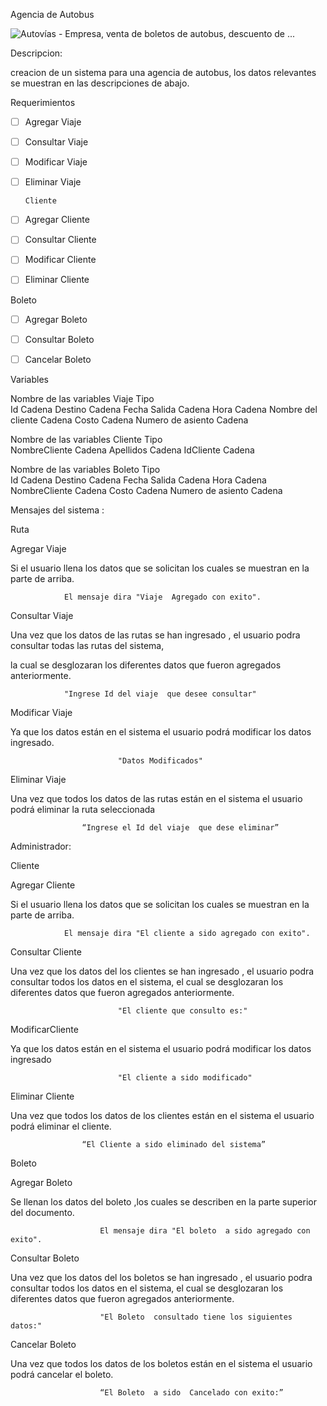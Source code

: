 Agencia de Autobus

![Autovías - Empresa, venta de boletos de autobus, descuento de ...](https://www.autovias.com.mx/application/public/img/empresa/empresa_header.png)

Descripcion:

creacion de un sistema para una agencia de autobus, los datos relevantes se muestran en las descripciones de abajo.

Requerimientos

- [ ] Agregar Viaje				
- [ ] Consultar Viaje                
- [ ] Modificar Viaje                 
- [ ] Eliminar Viaje     
      
      Cliente
                 

- [ ] Agregar Cliente                   
- [ ] Consultar Cliente             
- [ ] Modificar Cliente                
- [ ] Eliminar Cliente

Boleto



- [ ] Agregar Boleto
- [ ] Consultar Boleto
- [ ] Cancelar Boleto                 



Variables



  Nombre de las variables Viaje	Tipo  
  Id                           	Cadena
  Destino                      	Cadena
  Fecha Salida                 	Cadena
  Hora                         	Cadena
  Nombre del cliente           	Cadena
  Costo                        	Cadena
  Numero de asiento            	Cadena





  Nombre de las variables Cliente	Tipo  
  NombreCliente                  	Cadena
  Apellidos                      	Cadena
  IdCliente                      	Cadena





  Nombre de las variables Boleto	Tipo  
  Id                            	Cadena
  Destino                       	Cadena
  Fecha Salida                  	Cadena
  Hora                          	Cadena
  NombreCliente                 	Cadena
  Costo                         	Cadena
  Numero de asiento             	Cadena
                                	      



Mensajes del sistema :

Ruta



Agregar Viaje

Si  el usuario llena los datos que se solicitan  los cuales se muestran en la parte de arriba.

				El mensaje dira "Viaje  Agregado con exito".

Consultar Viaje

Una vez que los datos de las rutas se han ingresado , el usuario podra consultar todas las rutas del sistema,

la cual se desglozaran los diferentes datos que fueron agregados anteriormente.

				"Ingrese Id del viaje  que desee consultar"

Modificar Viaje

Ya que los datos están en el sistema el usuario podrá modificar los datos ingresado.

							"Datos Modificados"

Eliminar Viaje

Una vez que todos los datos de las rutas están en el sistema el usuario podrá eliminar la ruta seleccionada 				

					“Ingrese el Id del viaje  que dese eliminar”



Administrador:

Cliente

Agregar Cliente

Si  el usuario llena los datos que se solicitan  los cuales se muestran en la parte de arriba.

				El mensaje dira "El cliente a sido agregado con exito".

Consultar Cliente

Una vez que los datos del los clientes se han ingresado , el usuario podra consultar todos los datos en el  sistema, el  cual se desglozaran los diferentes datos que fueron agregados anteriormente.

							"El cliente que consulto es:"

ModificarCliente

Ya que los datos están en el sistema el usuario podrá modificar los datos ingresado

							"El cliente a sido modificado"

Eliminar Cliente

Una vez que todos los datos de los clientes están en el sistema el usuario podrá eliminar el cliente.												

					“El Cliente a sido eliminado del sistema”





Boleto

Agregar Boleto

Se llenan los datos del boleto ,los cuales se describen en la parte superior  del documento.

						El mensaje dira "El boleto  a sido agregado con exito".

Consultar Boleto

Una vez que los datos del los boletos  se han ingresado , el usuario podra consultar todos los datos en el  sistema, el  cual se desglozaran los diferentes datos que fueron agregados anteriormente.

						"El Boleto  consultado tiene los siguientes datos:"

Cancelar Boleto

Una vez que todos los datos de los boletos están en el sistema el usuario podrá cancelar  el boleto.												

						“El Boleto  a sido  Cancelado con exito:”




